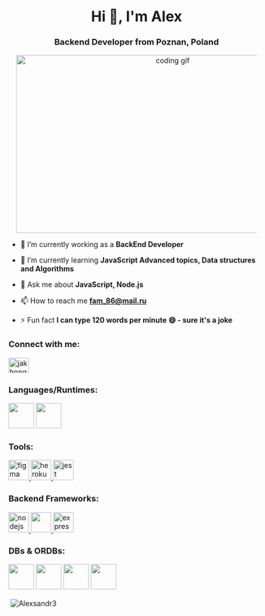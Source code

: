 <h1 align="center">Hi 👋, I'm Alex</h1>
<h3 align="center">Backend Developer from Poznan, Poland</h3>

<div class="image" align="center">
  <img src="https://camo.githubusercontent.com/190338430fb2eca4d172a1987205c5e073b2de72db46cb4ed12cf1c2fa32041a/68747470733a2f2f6d656469612e67697068792e636f6d2f6d656469612f645765734263544c61766b5a754733354d492f67697068792e676966"
  alt="coding gif"
  style="width: 600px; height: 350px; max-width: 94%;" />
</div>

- 🔭 I’m currently working as a **BackEnd Developer**

- 🌱 I’m currently learning **JavaScript Advanced topics, Data structures and Algorithms**

- 💬 Ask me about **JavaScript, Node.js**

- 📫 How to reach me **fam_86@mail.ru**

- ⚡ Fun fact **I can type 120 words per minute 😄 - sure it's a joke**

<h3 align="left">Connect with me:</h3>
<p align="left">
<a href="https://www.linkedin.com/in/alexsandr-fedarovich-5a6077250/" target="blank"><img align="center" src="https://github.com/Alexsandr3/readme/blob/main/iconc/linkenin-original.svg" alt="jakhongir-ismoilov-9039a5203/" height="30" width="40" /></a>
</p>

<h3>Languages/Runtimes:</h3>
<p>
  <image src="https://github.com/Alexsandr3/readme/blob/main/iconc/javascript-original.svg" width="50" />
  <image src="https://github.com/Alexsandr3/readme/blob/main/iconc/typescript-original.svg" width="50" />
</p>



<h3 align="left">Tools:</h3>

<a href="https://www.figma.com/" target="_blank" rel="noreferrer"> <img src="https://github.com/Alexsandr3/readme/blob/main/iconc/figma-original.svg" alt="figma" width="40" height="40"/> </a> 
<a href="https://heroku.com" target="_blank" rel="noreferrer"> <img src="https://github.com/Alexsandr3/readme/blob/main/iconc/heroku-original.svg" alt="heroku" width="40" height="40"/> </a> 
<a href="https://jestjs.io" target="_blank" rel="noreferrer"> <img src="https://github.com/Alexsandr3/readme/blob/main/iconc/jest-plain.svg" alt="jest" width="40" height="40"/> </a> 


<h3>Backend Frameworks:</h3>
<p>
<a href="https://nodejs.org" target="_blank" rel="noreferrer"> <img src="https://github.com/Alexsandr3/readme/blob/main/iconc/nodejs-original.svg" alt="nodejs" width="40" height="40"/> </a> 
<a href="https://nestjs.com" target="_blank" rel="noreferrer"> <img src="https://github.com/Alexsandr3/readme/blob/main/iconc/nestjs-plain.svg" width="40" height="40"/> </a> 
<a href="https://expressjs.com" target="_blank" rel="noreferrer"> <img src="https://github.com/Alexsandr3/readme/blob/main/iconc/express-original.svg" alt="express" width="40" height="40"/> </a> 
</p>

<h3>DBs & ORDBs:</h3>
<p>
<image src="https://github.com/Alexsandr3/readme/blob/main/iconc/mongodb-original.svg" width="50" />
<image src="https://github.com/Alexsandr3/readme/blob/main/iconc/postgresql-original.svg" width="50" />
<image src="https://github.com/Alexsandr3/readme/blob/main/iconc/typeOrm.svg" width="50" />
<image src="https://avatars.githubusercontent.com/u/7552965?s=280&v=4" width="50" />
</p>

<p>&nbsp;<img align="center" src="https://github-readme-stats.vercel.app/api?username=Alexsandr3&show_icons=true&locale=en" alt="Alexsandr3" /></p>





